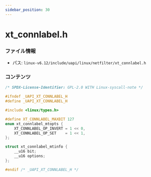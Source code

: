 ```yaml
---
sidebar_position: 30
---
```

# xt_connlabel.h

### ファイル情報

- パス: `linux-v6.12/include/uapi/linux/netfilter/xt_connlabel.h`

### コンテンツ

```h
/* SPDX-License-Identifier: GPL-2.0 WITH Linux-syscall-note */

#ifndef _UAPI_XT_CONNLABEL_H
#define _UAPI_XT_CONNLABEL_H

#include <linux/types.h>

#define XT_CONNLABEL_MAXBIT 127
enum xt_connlabel_mtopts {
	XT_CONNLABEL_OP_INVERT = 1 << 0,
	XT_CONNLABEL_OP_SET    = 1 << 1,
};

struct xt_connlabel_mtinfo {
	__u16 bit;
	__u16 options;
};

#endif /* _UAPI_XT_CONNLABEL_H */

```

